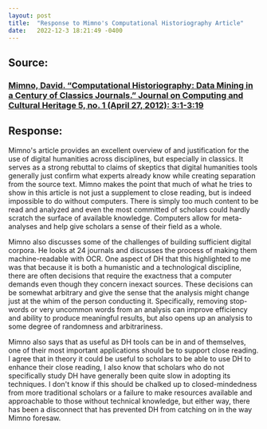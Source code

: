 ```yaml
---
layout: post
title:  "Response to Mimno's Computational Historiography Article"
date:   2022-12-3 18:21:49 -0400
---
```


## Source:
### [Mimno, David. “Computational Historiography: Data Mining in a Century of Classics Journals.” Journal on Computing and Cultural Heritage 5, no. 1 (April 27, 2012): 3:1-3:19](https://doi.org/10.1145/2160165.2160168)

## Response:

Mimno's article provides an excellent overview of and justification for the use of digital humanities across disciplines, but especially in classics. It serves as a strong rebuttal to claims of skeptics that digital humanities tools generally just confirm what experts already know while creating separation from the source text. Mimno makes the point that much of what he tries to show in this article is not just a supplement to close reading, but is indeed impossible to do without computers. There is simply too much content to be read and analyzed and even the most committed of scholars could hardly scratch the surface of available knowledge. Computers allow for meta-analyses and help give scholars a sense of their field as a whole.

Mimno also discusses some of the challenges of building sufficient digital corpora. He looks at 24 journals and discusses the process of making them machine-readable with OCR. One aspect of DH that this highlighted to me was that because it is both a humanistic and a technological discipline, there are often decisions that require the exactness that a computer demands even though they concern inexact sources. These decisions can be somewhat arbitrary and give the sense that the analysis might change just at the whim of the person conducting it. Specifically, removing stop-words or very uncommon words from an analysis can improve efficiency and ability to produce meaningful results, but also opens up an analysis to some degree of randomness and arbitrariness.

Mimno also says that as useful as DH tools can be in and of themselves, one of their most important applications should be to support close reading. I agree that in theory it could be useful to scholars to be able to use DH to enhance their close reading, I also know that scholars who do not specifically study DH have generally been quite slow in adopting its techniques. I don't know if this should be chalked up to closed-mindedness from more traditional scholars or a failure to make resources available and approachable to those without technical knowledge, but either way, there has been a disconnect that has prevented DH from catching on in the way Mimno foresaw.